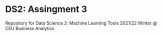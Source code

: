 # DS2: Assingment 3
Repository for Data Science 2: Machine Learning Tools 2021/22 Winter @
CEU Business Analytics

